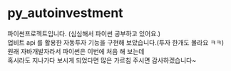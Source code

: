 # py_autoinvestment
파이썬프로젝트입니다. (심심해서 파이썬 공부하고 있어요.) <br>
업비트 api 를 활용한 자동투자 기능을 구현해 보았습니다.(투자 한개도 몰라요 ㅋㅋ)<br>
원래 자바개발자라서 파이썬은 이번에 처음 해 보는데<br> 
혹시라도 지나가다 보시게 되었다면 많은 가르침 주시면 감사하겠습니다~
